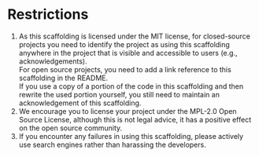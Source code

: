 # Restrictions

1. As this scaffolding is licensed under the MIT license, for closed-source projects you need to identify the project as using this scaffolding anywhere in the project that is visible and accessible to users (e.g., acknowledgements).  
  For open source projects, you need to add a link reference to this scaffolding in the README.  
  If you use a copy of a portion of the code in this scaffolding and then rewrite the used portion yourself, you still need to maintain an acknowledgement of this scaffolding.
2. We encourage you to license your project under the MPL-2.0 Open Source License, although this is not legal advice, it has a positive effect on the open source community.
3. If you encounter any failures in using this scaffolding, please actively use search engines rather than harassing the developers.
